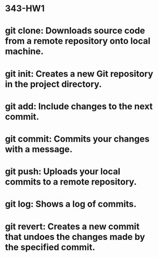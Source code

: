 # 343-HW1
# git clone: Downloads source code from a remote repository onto local machine.
# git init: Creates a new Git repository in the project directory.
# git add: Include changes to the next commit.
# git commit: Commits your changes with a message.
# git push: Uploads your local commits to a remote repository.
# git log: Shows a log of commits.
# git revert: Creates a new commit that undoes the changes made by the specified commit.
